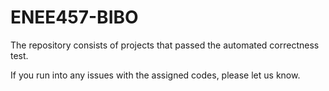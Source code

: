 # ENEE457-BIBO
The repository consists of projects that passed the automated correctness test.

If you run into any issues with the assigned codes, please let us know.
